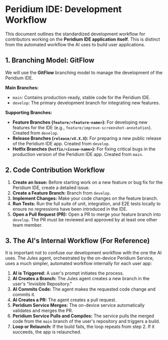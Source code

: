 # Peridium IDE: Development Workflow

This document outlines the standardized development workflow for contributors working on the **Peridium IDE application itself**. This is distinct from the automated workflow the AI uses to build user applications.

## 1. Branching Model: GitFlow
We will use the **GitFlow** branching model to manage the development of the Peridium IDE.

**Main Branches:**
-   `main`: Contains production-ready, stable code for the Peridium IDE.
-   `develop`: The primary development branch for integrating new features.

**Supporting Branches:**
-   **Feature Branches (`feature/<feature-name>`):** For developing new features for the IDE (e.g., `feature/improve-screenshot-annotation`). Created from `develop`.
-   **Release Branches (`release/vX.X.X`):** For preparing a new public release of the Peridium IDE app. Created from `develop`.
-   **Hotfix Branches (`hotfix/<issue-name>`):** For fixing critical bugs in the production version of the Peridium IDE app. Created from `main`.

## 2. Code Contribution Workflow
1.  **Create an Issue:** Before starting work on a new feature or bug fix for the Peridium IDE, create a detailed issue.
2.  **Create a Feature Branch:** Branch from `develop`.
3.  **Implement Changes:** Make your code changes on the feature branch.
4.  **Run Tests:** Run the full suite of unit, integration, and E2E tests locally to ensure no regressions have been introduced in the IDE.
5.  **Open a Pull Request (PR):** Open a PR to merge your feature branch into `develop`. The PR must be reviewed and approved by at least one other team member.

## 3. The AI's Internal Workflow (For Reference)
It is important not to confuse our development workflow with the one the AI uses. The Jules agent, orchestrated by the on-device Peridium Service, uses a much simpler, automated workflow internally for each user app:

1.  **AI is Triggered:** A user's prompt initiates the process.
2.  **AI Creates a Branch:** The Jules agent creates a new branch in the user's "Invisible Repository."
3.  **AI Commits Code:** The agent makes the requested code change and commits it.
4.  **AI Creates a PR:** The agent creates a pull request.
5.  **Peridium Service Merges:** The on-device service automatically validates and merges the PR.
6.  **Peridium Service Pulls and Compiles:** The service pulls the merged code from the `main` branch of the user's repository and triggers a build.
7.  **Loop or Relaunch:** If the build fails, the loop repeats from step 2. If it succeeds, the app is relaunched.
